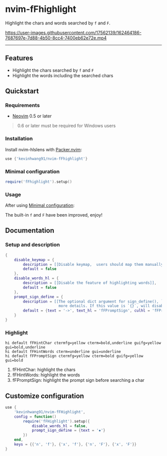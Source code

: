 # nvim-fFhighlight

Highlight the chars and words searched by `f` and `F`.

<https://user-images.githubusercontent.com/17562139/162464186-7687697e-7d88-4b50-8cc4-7400eb62e72e.mp4>

---

## Features

-   Highlight the chars searched by `f` and `F`
-   Highlight the words including the searched chars

## Quickstart

### Requirements

-   [Neovim](https://github.com/neovim/neovim) 0.5 or later

> 0.6 or later must be required for Windows users

### Installation

Install nvim-hlslens with [Packer.nvim](https://github.com/wbthomason/packer.nvim):

```lua
use {'kevinhwang91/nvim-fFhighlight'}
```

### Minimal configuration

```lua
require('fFhighlight').setup()
```

### Usage

After using [Minimal configuration](#Minimal-configuration):

The built-in `f` and `F` have been improved, enjoy!

## Documentation

### Setup and description

```lua
{
    disable_keymap = {
        description = [[Disable keymap,  users should map them manually]],
        default = false
    },
    disable_words_hl = {
        description = [[Disable the feature of highlighting words]],
        default = false
    },
    prompt_sign_define = {
        description = [[The optional dict argument for sign_define(), `:h sign_define()` for
                        more details. If this value is `{}`, will disable sign for prompt]],
        default = {text = '->', text_hl = 'fFPromptSign', culhl = 'fFPromptSign'}
    }
}
```

### Highlight

```vim
hi default fFHintChar ctermfg=yellow cterm=bold,underline guifg=yellow gui=bold,underline
hi default fFHintWords cterm=underline gui=underline
hi default fFPromptSign ctermfg=yellow cterm=bold guifg=yellow gui=bold
```

1. fFHintChar: highlight the chars
2. fFHintWords: highlight the words
3. fFPromptSign: highlight the prompt sign before searching a char

## Customize configuration

```lua
use {
    'kevinhwang91/nvim-fFHighlight',
    config = function()
        require('fFHighlight').setup({
            disable_words_hl = false,
            prompt_sign_define = {text = '✹'}
        })
    end,
    keys = {{'n', 'f'}, {'x', 'f'}, {'n', 'F'}, {'x', 'F'}}
}
```
